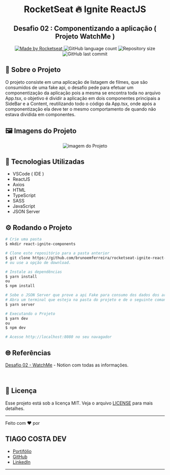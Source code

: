 
<h1 align="center"> RocketSeat 🔥 Ignite ReactJS </h1>

<h2 align="center"> Desafio 02 : Componentizando a aplicação ( Projeto WatchMe ) </h2>

<p align="center">
  <a href="https://rocketseat.com.br">
    <img alt="Made by Rocketseat" src="https://img.shields.io/badge/made%20by-Rocketseat-%2306b656?style=flat-square">
  </a>
  <img alt="GitHub language count" src="https://img.shields.io/github/languages/count/brunoemferreira/rocketseat-ignite-react-desafio-componentizando-a-aplicacao?color=%2304D361?style=flat-square">
  <img alt="Repository size" src="https://img.shields.io/github/repo-size/brunoemferreira/rocketseat-ignite-react-desafio-componentizando-a-aplicacao?style=flat-square">
  <img alt="GitHub last commit" src="https://img.shields.io/github/last-commit/brunoemferreira/rocketseat-ignite-react-desafio-componentizando-a-aplicacao?style=flat-square">
</p>

## 🚀 Sobre o Projeto
O projeto consiste em uma aplicação de listagem de filmes, que são consumidos de uma fake api, o desafio pede para 
efetuar um componentização da aplicação pois a mesma se encontra toda no arquivo App.tsx, o objetivo é dividir a aplicação em dois componentes principais a SideBar e a Content, reutilizando todo o código da App.tsx, onde após a componentização ela deve ter o mesmo comportamento de quando não estava dividida em componentes.   

## 🖼️ Imagens do Projeto

<div align="center">
   <img src="./assets/watchme.png" alt="imagem do Projeto"/> 
   </br>
</div>

## 🧰 Tecnologias Utilizadas
* VSCode ( IDE )
* ReactJS
* Axios
* HTML
* TypeScript
* SASS
* JavaScript
* JSON Server

## ⚙️ Rodando o Projeto
```bash
# Crie uma pasta 
$ mkdir react-ignite-components

# Clone este repositório para a pasta anterior
$ git clone https://github.com/brunoemferreira/rocketseat-ignite-react-desafio-componentizando-a-aplicacao.git
# ou use a opção de download.

# Instale as dependências
$ yarn install
ou
$ npm install

# Sobe o JSON Server que prove a api Fake para consumo dos dados dos arquivos json
# Abra um terminal que esteja na pasta do projeto e de o seguinte comando
$ yarn server

# Executando o Projeto
$ yarn dev 
ou
$ npm dev

# Acesse http://localhost:8080 no seu navagador
```
## 🌐 Referências

[Desafio 02 - WatchMe](https://www.notion.so/Desafio-02-Componentizando-a-aplica-o-b9f0f025c95b437699d0c3115f55b0f1) - Notion com todas as informações.

<br>

## 📝 Licença

Esse projeto está sob a licença MIT. Veja o arquivo [LICENSE](/LICENSE) para mais detalhes.

---

Feito com ❤️ por 
## TIAGO COSTA DEV

- [Portifólio](https://www.tiagocostadev.com.br)
- [GitHub](https://github.com/CTiagoCosta)
- [LinkedIn](https://www.linkedin.com/in/carlos-tiago-silva-costa-458b16224/)


---


